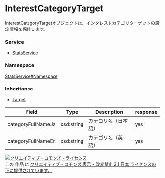 

# InterestCategoryTarget

InterestCategoryTargetオブジェクトは、インタレストカテゴリターゲットの設定情報を保持します。

### Service

+ [StatsService](../../services/StatsService.md)

### Namespace

[StatsService#Namespace](../../services/StatsService.md#namespace)

### Inheritance

+ [Target](./Target.md)

| Field | Type | Description | response |
| ----- | ---- | ----------- | -------- |
| categoryFullNameJa | xsd:string | カテゴリ名（日本語） | yes | |
| categoryFullNameEn | xsd:string | カテゴリ名（英語） | yes | |

<a rel="license" href="http://creativecommons.org/licenses/by-nd/2.1/jp/"><img alt="クリエイティブ・コモンズ・ライセンス" style="border-width:0" src="https://i.creativecommons.org/l/by-nd/2.1/jp/88x31.png" /></a><br />この 作品 は <a rel="license" href="http://creativecommons.org/licenses/by-nd/2.1/jp/">クリエイティブ・コモンズ 表示 - 改変禁止 2.1 日本 ライセンスの下に提供されています。</a>
